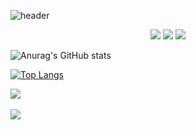 ![header](https://capsule-render.vercel.app/api?type=Slice&color=auto&height=200&section=header&text=Minsu%20Gitgub!&fontSize=90)

<!--
<img src="https://img.shields.io/badge/아이콘내용-바탕색?style=flat&logo=로고이름&logoColor=white"/>
-->

<div align="center">
	<img src="https://img.shields.io/badge/Java-007396?style=flat&logo=Java&logoColor=white" />
	<img src="https://img.shields.io/badge/HTML5-E34F26?style=flat&logo=HTML5&logoColor=white" />
	<img src="https://img.shields.io/badge/CSS3-1572B6?style=flat&logo=CSS3&logoColor=white" />
</div>

![Anurag's GitHub stats](https://github-readme-stats.vercel.app/api?username=Minsu0207&show_icons=true&theme=solarized-light)

[![Top Langs](https://github-readme-stats.vercel.app/api/top-langs/?username=Minsu0207&layout=compact)](https://github.com/anuraghazra/github-readme-stats)


<img src="https://github-readme-stats.vercel.app/api/top-langs/?username=Minsu0207&layout=compact"><br><br>
<img src="https://github-readme-stats.vercel.app/api?username=Minsu0207&show_icons=true">
